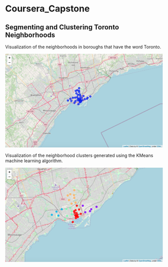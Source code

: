 # Coursera_Capstone

## Segmenting and Clustering Toronto Neighborhoods

Visualization of the neighborhoods in boroughs that have the word Toronto.

![](images/segmenting-and-clustering-toronto-neighborhoods-1.png)

Visualization of the neighborhood clusters generated using the KMeans machine learning algorithm.

![](images/segmenting-and-clustering-toronto-neighborhoods-2.png)
